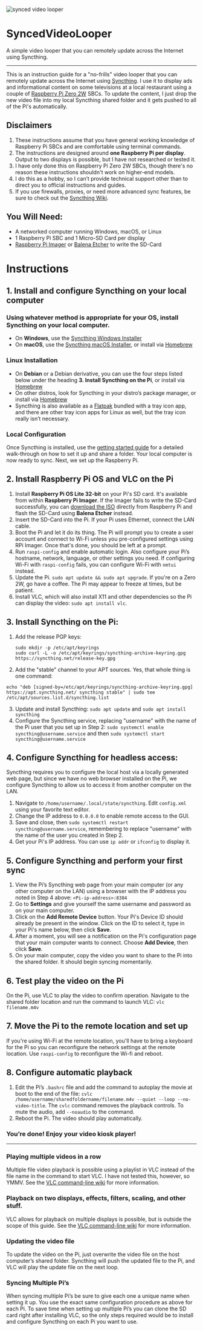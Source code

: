![synced video looper](https://github.com/RockyC36/SyncedVideoLooper/assets/72821598/53dbb833-0118-48ff-80c6-cdf1e1544651)
# SyncedVideoLooper
A simple video looper that you can remotely update across the Internet using Syncthing.
***
This is an instruction guide for a "no-frills" video looper that you can remotely update across the Internet using [Syncthing](https://syncthing.net/). I use it to display ads and informational content on some televisions at a local restaurant using a couple of [Raspberry Pi Zero 2W](https://www.raspberrypi.com/products/raspberry-pi-zero-2-w/) SBCs. To update the content, I just drop the new video file into my local Syncthing shared folder and it gets pushed to all of the Pi's automatically.

## Disclaimers
1. These instructions assume that you have general working knowledge of Raspberry Pi SBCs and are comfortable using terminal commands. 
2. The instructions are designed around **one Raspberry Pi per display**. Output to two displays is possible, but I have not researched or tested it.
3. I have only done this on Raspberry Pi Zero 2W SBCs, though there's no reason these instructions shouldn't work on higher-end models.
4. I do this as a hobby, so I can’t provide technical support other than to direct you to official instructions and guides.
5. If you use firewalls, proxies, or need more advanced sync features, be sure to check out the [Syncthing Wiki](https://docs.syncthing.net/users/index.html).
   
## You Will Need:
- A networked computer running Windows, macOS, or Linux
- 1 Raspberry Pi SBC and 1 Micro-SD Card per display
- [Raspberry Pi Imager](https://www.raspberrypi.com/software/) or [Balena Etcher](https://etcher.balena.io/) to write the SD-Card

# Instructions
## 1. Install and configure Syncthing on your local computer
### Using whatever method is appropriate for your OS, install Syncthing on your local computer. 
- On **Windows**, use the [Syncthing Windows Installer](https://github.com/Bill-Stewart/SyncthingWindowsSetup/)
- On **macOS**, use the [Syncthing macOS Installer](https://github.com/syncthing/syncthing-macos), or install via [Homebrew](https://brew.sh)
### Linux Installation
- On **Debian** or a Debian derivative, you can use the four steps listed below under the heading **3. Install Syncthing on the Pi**, or install via [Homebrew](https://brew.sh)
- On other distros, look for Syncthing in your distro’s package manager, or install via [Homebrew](https://brew.sh)
- Syncthing is also available as a [Flatpak](https://flathub.org/apps/search?q=syncthing) bundled with a tray icon app, and there are other tray icon apps for Linux as well, but the tray icon really isn’t necessary.

### Local Configuration
Once Syncthing is installed, use the [getting started guide](https://docs.syncthing.net/intro/getting-started.html) for a detailed walk-through on how to set it up and share a folder. Your local computer is now ready to sync. Next, we set up the Raspberry Pi.

## 2. Install Raspberry Pi OS and VLC on the Pi
1. Install **Raspberry Pi OS Lite 32-bit** on your Pi's SD card. It's available from within **Raspberry Pi Imager**. If the Imager fails to write the SD-Card successfully, you can [download the ISO](https://www.raspberrypi.com/software/operating-systems/) directly from Raspberry Pi and flash the SD-Card using **Balena Etcher** instead.
2. Insert the SD-Card into the Pi. If your Pi uses Ethernet, connect the LAN cable.
3. Boot the Pi and let it do its thing. The Pi will prompt you to create a user account and connect to Wi-Fi unless you pre-configured settings using RPi Imager.  Once that's done, you should be left at a prompt. 
4. Run `raspi-config` and enable automatic login. Also configure your Pi’s hostname, network, language, or other settings you need. If configuring Wi-Fi with `raspi-config` fails, you can configure Wi-Fi with `nmtui` instead.
5. Update the Pi. `sudo apt update && sudo apt upgrade`. If you're on a Zero 2W, go have a coffee. The Pi may appear to freeze at times, but be patient.
6. Install VLC, which will also install X11 and other dependencies so the Pi can display the video: `sudo apt install vlc`.

## 3. Install Syncthing on the Pi:
1. Add the release PGP keys:
   ```
   sudo mkdir -p /etc/apt/keyrings
   sudo curl -L -o /etc/apt/keyrings/syncthing-archive-keyring.gpg https://syncthing.net/release-key.gpg
   ```
2. Add the "stable" channel to your APT sources. Yes, that whole thing is one command:
 ```
echo "deb [signed-by=/etc/apt/keyrings/syncthing-archive-keyring.gpg] https://apt.syncthing.net/ syncthing stable" | sudo tee /etc/apt/sources.list.d/syncthing.list
```
3. Update and install Syncthing: `sudo apt update` and `sudo apt install syncthing`
4. Configure the Syncthing service, replacing "username" with the name of the Pi user that you set up in Step 2: `sudo systemctl enable syncthing@username.service` and then `sudo systemctl start syncthing@username.service`

## 4. Configure Syncthing for headless access:
Syncthing requires you to configure the local host via a locally generated web page, but since we have no web browser installed on the Pi, we configure Syncthing to allow us to access it from another computer on the LAN.

1. Navigate to `/home/username/.local/state/syncthing`. Edit `config.xml` using your favorite text editor.
2. Change the IP address to `0.0.0.0` to enable remote access to the GUI.
3. Save and close, then `sudo systemctl restart syncthing@username.service`, remembering to replace "username" with the name of the user you created in Step 2.
4. Get your Pi's IP address. You can use `ip addr` or `ifconfig` to display it. 

## 5. Configure Syncthing and perform your first sync
1. View the Pi’s Syncthing web page from your main computer (or any other computer on the LAN) using a browser with the IP address you noted in Step 4 above: `<Pi-ip-address>:8384`
2. Go to **Settings** and give yourself the same username and password as on your main computer.
3. Click on the **Add Remote Device** button. Your Pi's Device ID should already be present in the window. Click on the ID to select it, type in your Pi's name below, then click **Save**. 
4. After a moment, you will see a notification on the Pi's configuration page that your main computer wants to connect. Choose **Add Device**, then click **Save**.
5. On your main computer, copy the video you want to share to the Pi into the shared folder. It should begin syncing momentarily.
## 6. Test play the video on the Pi
On the Pi, use VLC to play the video to confirm operation. Navigate to the shared folder location and run the command to launch VLC: `vlc filename.m4v`

## 7. Move the Pi to the remote location and set up
If you're using Wi-Fi at the remote location, you'll have to bring a keyboard for the Pi so you can reconfigure the network settings at the remote location. Use `raspi-config` to reconfigure the Wi-fi and reboot.

## 8. Configure automatic playback
1. Edit the Pi’s `.bashrc` file and add the command to autoplay the movie at boot to the end of the file: `cvlc /home/username/sharedfoldername/filename.m4v --quiet --loop --no-video-title`. The `cvlc` command removes the playback controls. To mute the audio, add `--noaudio` to the command.
2. Reboot the Pi. The video should play automatically.
### You’re done! Enjoy your video kiosk player!
***
### Playing multiple videos in a row
Multiple file video playback is possible using a playlist in VLC instead of the file name in the command to start VLC. I have not tested this, however, so YMMV. See the [VLC command-line wiki](https://wiki.videolan.org/VLC_command-line_help) for more information.

### Playback on two displays, effects, filters, scaling, and other stuff.
VLC allows for playback on multiple displays is possible, but is outside the scope of this guide. See the [VLC command-line wiki](https://wiki.videolan.org/VLC_command-line_help) for more information.

### Updating the video file
To update the video on the Pi, just overwrite the video file on the host computer’s shared folder. Syncthing will push the updated file to the Pi, and VLC will play the update file on the next loop.

### Syncing Multiple Pi’s
When syncing multiple Pi’s be sure to give each one a unique name when setting it up. You use the exact same configuration procedure as above for each Pi.
To save time when setting up multiple Pi’s you can clone the SD card right after installing VLC, so the only steps required would be to install and configure Syncthing on each Pi you want to use.


